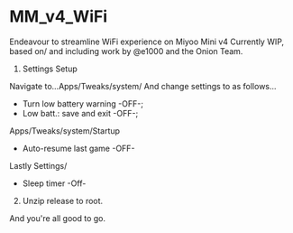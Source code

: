 # MM_v4_WiFi
Endeavour to streamline WiFi experience on Miyoo Mini v4
Currently WIP, based on/ and including work by @e1000 and the Onion Team.

1. Settings Setup

Navigate to...Apps/Tweaks/system/ 
And change settings to as follows...
  
  - Turn low battery warning -OFF-; 
  - Low batt.: save and exit -OFF-;
  
  Apps/Tweaks/system/Startup
  - Auto-resume last game -OFF-

  Lastly Settings/
  - Sleep timer -Off-

2. Unzip release to root.


  And you're all good to go. 
